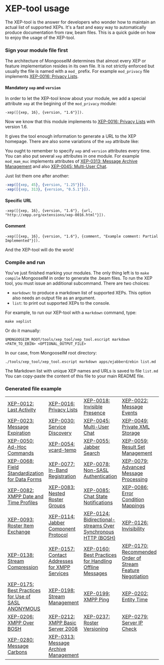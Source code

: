 # XEP-tool usage

The XEP-tool is the answer for developers who wonder how to maintain an actual list of supported XEPs.
It's a fast and easy way to automatically produce documentation from raw, beam files.
This is a quick guide on how to enjoy the usage of the XEP-tool.

###  Sign your module file first

The architecture of MongooseIM determines that almost every XEP or feature implementation resides in its own file. 
It is not strictly enforced but usually the file is named with a `mod_` prefix. 
For example `mod_privacy` file implements [XEP-0016: Privacy Lists](http://xmpp.org/extensions/xep-0016.html).

#### Mandatory `xep` and `version`

In order to let the XEP-tool know about your module, we add a special attribute `xep` at the begining of the `mod_privacy` module:

```
-xep([{xep, 16}, {version, "1.6"}]).
```

Now we know that this module implements to [XEP-0016: Privacy Lists](http://xmpp.org/extensions/xep-0016.html) with version 1.6.

It gives the tool enough information to generate a URL to the XEP homepage.
There are also some variations of the `xep` attribute like:

You ought to remember to specify `xep` and `version` attributes every time.
You can also put several `xep` attributes in one module.
For example `mod_mam_muc` implements attributes of [XEP-0313: Message Archive Management](http://xmpp.org/extensions/xep-0313.html) and also [XEP-0045: Multi-User Chat](http://xmpp.org/extensions/xep-0045.html).

Just list them one after another:

```erlang
-xep([{xep, 45}, {version, "1.25"}]).
-xep([{xep, 313}, {version, "0.5.1"}]).
```

#### Specific URL

```
-xep([{xep, 16}, {version, "1.6"}, {url, "http://xmpp.org/extensions/xep-0016.html"}]).
```

#### Comment

```
-xep([{xep, 16}, {version, "1.6"}, {comment, "Example comment: Partial Implemented"}]).
```

And the XEP-tool will do the work!

### Compile and run

You've just finished marking your modules. 
The only thing left is to `make compile` MongooseIM in order to generate the .beam files.
To run the XEP tool, you must issue an additional subcommand. 
There are two choices:

* `markdown`: to produce a markdown list of supported XEPs. 
 This option also needs an output file as an argument.
* `list`: to print out supported XEPs to the console.

For example, to run our XEP-tool with a `markdown` command, type:

`make xeplist`

Or do it manually:

`$MONGOOSEIM_ROOT/tools/xep_tool/xep_tool.escript markdown <PATH_TO_EBIN> <OPTIONAL_OUTPUT_FILE>`

In our case, from MongooseIM root directory:

`./tools/xep_tool/xep_tool.escript markdown apps/ejabberd/ebin list.md`

The Markdown list with unique XEP names and URLs is saved to file `list.md`
You can copy-paste the content of this file to your main README file.

### Generated file example

|||||
| ------------- | ------------- | ------------- |------------- |
|[XEP-0012: Last Activity](http://www.xmpp.org/extensions/xep-0012.html) | [XEP-0016: Privacy Lists](http://www.xmpp.org/extensions/xep-0016.html) | [XEP-0018: Invisible Presence](http://www.xmpp.org/extensions/xep-0018.html) | [XEP-0022: Message Events](http://www.xmpp.org/extensions/xep-0022.html) |
[XEP-0023: Message Expiration](http://www.xmpp.org/extensions/xep-0023.html) | [XEP-0030: Service Discovery](http://www.xmpp.org/extensions/xep-0030.html) | [XEP-0045: Multi-User Chat](http://www.xmpp.org/extensions/xep-0045.html) | [XEP-0049: Private XML Storage](http://www.xmpp.org/extensions/xep-0049.html) |
[XEP-0050: Ad-Hoc Commands](http://www.xmpp.org/extensions/xep-0050.html) | [XEP-0054: vcard-temp](http://www.xmpp.org/extensions/xep-0054.html) | [XEP-0055: Jabber Search](http://www.xmpp.org/extensions/xep-0055.html) | [XEP-0059: Result Set Management](http://www.xmpp.org/extensions/xep-0059.html) |
[XEP-0068: Field Standardization for Data Forms](http://www.xmpp.org/extensions/xep-0068.html) | [XEP-0077: In-Band Registration](http://www.xmpp.org/extensions/xep-0077.html) | [XEP-0078: Non-SASL Authentication](http://www.xmpp.org/extensions/xep-0078.html) | [XEP-0079: Advanced Message Processing](http://www.xmpp.org/extensions/xep-0079.html) |
[XEP-0082: XMPP Date and Time Profiles](http://www.xmpp.org/extensions/xep-0082.html) | [XEP-0083: Nested Roster Groups](http://www.xmpp.org/extensions/xep-0083.html) | [XEP-0085: Chat State Notifications](http://www.xmpp.org/extensions/xep-0085.html) | [XEP-0086: Error Condition Mappings](http://www.xmpp.org/extensions/xep-0086.html) |
[XEP-0093: Roster Item Exchange](http://www.xmpp.org/extensions/xep-0093.html) | [XEP-0114: Jabber Component Protocol](http://www.xmpp.org/extensions/xep-0114.html) | [XEP-0124: Bidirectional-streams Over Synchronous HTTP (BOSH)](http://www.xmpp.org/extensions/xep-0124.html) | [XEP-0126: Invisibility](http://www.xmpp.org/extensions/xep-0126.html) |
[XEP-0138: Stream Compression](http://www.xmpp.org/extensions/xep-0138.html) | [XEP-0157: Contact Addresses for XMPP Services](http://www.xmpp.org/extensions/xep-0157.html) | [XEP-0160: Best Practices for Handling Offline Messages](http://www.xmpp.org/extensions/xep-0160.html) | [XEP-0170: Recommended Order of Stream Feature Negotiation](http://www.xmpp.org/extensions/xep-0170.html) |
[XEP-0175: Best Practices for Use of SASL ANONYMOUS](http://www.xmpp.org/extensions/xep-0175.html) | [XEP-0198: Stream Management](http://www.xmpp.org/extensions/xep-0198.html) | [XEP-0199: XMPP Ping](http://www.xmpp.org/extensions/xep-0199.html) | [XEP-0202: Entity Time](http://www.xmpp.org/extensions/xep-0202.html) |
[XEP-0206: XMPP Over BOSH](http://www.xmpp.org/extensions/xep-0206.html) | [XEP-0212: XMPP Basic Server 2008](http://www.xmpp.org/extensions/xep-0212.html) | [XEP-0237: Roster Versioning](http://www.xmpp.org/extensions/xep-0237.html) | [XEP-0279: Server IP Check](http://www.xmpp.org/extensions/xep-0279.html) |
[XEP-0280: Message Carbons](http://www.xmpp.org/extensions/xep-0280.html) | [XEP-0313: Message Archive Management](http://xmpp.org/extensions/attic/xep-0313-0.2.html) |
